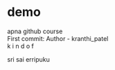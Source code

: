 # demo
apna github course
<br>
First commit: Author - kranthi_patel
<br>
k i n d o f

sri sai erripuku